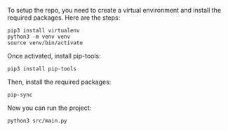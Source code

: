 To setup the repo, you need to create a virtual environment and install the required packages. Here are the steps:
```shell
pip3 install virtualenv
python3 -m venv venv
source venv/bin/activate
```

Once activated, install pip-tools:
```shell
pip3 install pip-tools
```

Then, install the required packages:
```shell
pip-sync
```

Now you can run the project:
```shell
python3 src/main.py
```
